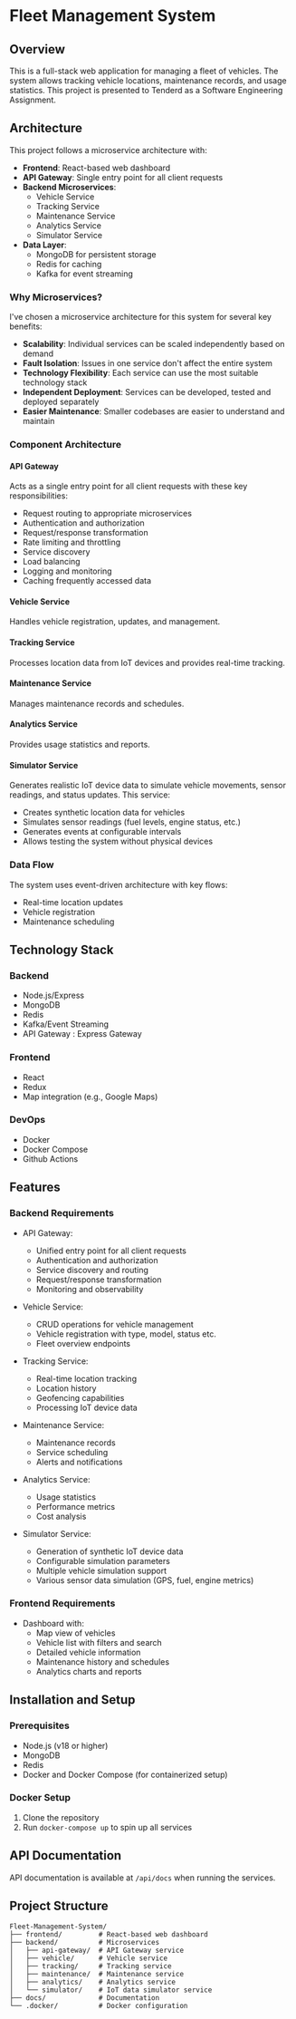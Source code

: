 # Fleet Management System

## Overview
This is a full-stack web application for managing a fleet of vehicles. The system allows tracking vehicle locations, maintenance records, and usage statistics. This project is presented to Tenderd as a Software Engineering Assignment.

## Architecture
This project follows a microservice architecture with:

- **Frontend**: React-based web dashboard
- **API Gateway**: Single entry point for all client requests
- **Backend Microservices**: 
  - Vehicle Service
  - Tracking Service
  - Maintenance Service
  - Analytics Service
  - Simulator Service
- **Data Layer**:
  - MongoDB for persistent storage
  - Redis for caching
  - Kafka for event streaming

### Why Microservices?
I've chosen a microservice architecture for this system for several key benefits:
- **Scalability**: Individual services can be scaled independently based on demand
- **Fault Isolation**: Issues in one service don't affect the entire system
- **Technology Flexibility**: Each service can use the most suitable technology stack
- **Independent Deployment**: Services can be developed, tested and deployed separately
- **Easier Maintenance**: Smaller codebases are easier to understand and maintain

### Component Architecture

#### API Gateway
Acts as a single entry point for all client requests with these key responsibilities:
- Request routing to appropriate microservices
- Authentication and authorization
- Request/response transformation
- Rate limiting and throttling
- Service discovery
- Load balancing
- Logging and monitoring
- Caching frequently accessed data

#### Vehicle Service
Handles vehicle registration, updates, and management.

#### Tracking Service
Processes location data from IoT devices and provides real-time tracking.

#### Maintenance Service
Manages maintenance records and schedules.

#### Analytics Service
Provides usage statistics and reports.

#### Simulator Service
Generates realistic IoT device data to simulate vehicle movements, sensor readings, and status updates. This service:
- Creates synthetic location data for vehicles
- Simulates sensor readings (fuel levels, engine status, etc.)
- Generates events at configurable intervals
- Allows testing the system without physical devices

### Data Flow
The system uses event-driven architecture with key flows:
- Real-time location updates
- Vehicle registration
- Maintenance scheduling

## Technology Stack

### Backend
- Node.js/Express
- MongoDB
- Redis
- Kafka/Event Streaming
- API Gateway : Express Gateway

### Frontend
- React
- Redux
- Map integration (e.g., Google Maps)

### DevOps
- Docker
- Docker Compose
- Github Actions

## Features

### Backend Requirements
- API Gateway:
  - Unified entry point for all client requests
  - Authentication and authorization
  - Service discovery and routing
  - Request/response transformation
  - Monitoring and observability

- Vehicle Service:
  - CRUD operations for vehicle management
  - Vehicle registration with type, model, status etc.
  - Fleet overview endpoints

- Tracking Service:
  - Real-time location tracking
  - Location history
  - Geofencing capabilities
  - Processing IoT device data

- Maintenance Service:
  - Maintenance records
  - Service scheduling
  - Alerts and notifications

- Analytics Service:
  - Usage statistics
  - Performance metrics
  - Cost analysis

- Simulator Service:
  - Generation of synthetic IoT device data
  - Configurable simulation parameters
  - Multiple vehicle simulation support
  - Various sensor data simulation (GPS, fuel, engine metrics)

### Frontend Requirements
- Dashboard with:
  - Map view of vehicles
  - Vehicle list with filters and search
  - Detailed vehicle information
  - Maintenance history and schedules
  - Analytics charts and reports

## Installation and Setup

### Prerequisites
- Node.js (v18 or higher)
- MongoDB
- Redis
- Docker and Docker Compose (for containerized setup)

### Docker Setup
1. Clone the repository
2. Run `docker-compose up` to spin up all services

## API Documentation
API documentation is available at `/api/docs` when running the services.

## Project Structure
```
Fleet-Management-System/
├── frontend/         # React-based web dashboard
├── backend/          # Microservices
│   ├── api-gateway/  # API Gateway service
│   ├── vehicle/      # Vehicle service
│   ├── tracking/     # Tracking service
│   ├── maintenance/  # Maintenance service
│   ├── analytics/    # Analytics service
│   └── simulator/    # IoT data simulator service
├── docs/             # Documentation
└── .docker/          # Docker configuration
```